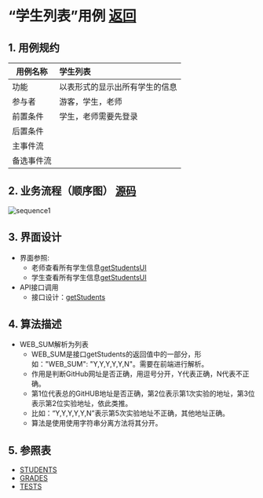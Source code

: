 
# “学生列表”用例 [返回](../README.md)
## 1. 用例规约

|用例名称|学生列表|
|-------|:-------------|
|功能|以表形式的显示出所有学生的信息|
|参与者|游客，学生，老师|
|前置条件|学生，老师需要先登录|
|后置条件| |
|主事件流| |
|备选事件流| |

## 2. 业务流程（顺序图） [源码](../hd/students.wsd)
![sequence1](./image/hd/students.png) 

## 3. 界面设计
- 界面参照: 
    - 老师查看所有学生信息[getStudentsUI](./image/ui/getStudents.png)
    - 学生查看所有学生信息[getStudentsUI](./image/ui/getStudents2.png)
- API接口调用
    - 接口设计：[getStudents](./接口/getStudents.md) 

## 4. 算法描述

- WEB_SUM解析为列表  
  - WEB_SUM是接口getStudents的返回值中的一部分，形如："WEB_SUM": "Y,Y,Y,Y,Y,N"。需要在前端进行解析。  
  - 作用是判断GitHub网址是否正确，用逗号分开，Y代表正确，N代表不正确。  
  - 第1位代表总的GitHUB地址是否正确，第2位表示第1次实验的地址，第3位表示第2位实验地址，依此类推。
  - 比如：“Y,Y,Y,Y,Y,N”表示第5次实验地址不正确，其他地址正确。  
  - 算法是使用使用字符串分离方法将其分开。

    
## 5. 参照表

- [STUDENTS](../data.md/#STUDENTS)
- [GRADES](../data.md/#GRADES)
- [TESTS](../data.md/#TESTS)